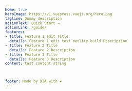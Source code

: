 ```yaml
---
home: true
heroImage: https://v1.vuepress.vuejs.org/hero.png
tagline: Dummy description
actionText: Quick Start →
actionLink: /guide/
features:
- title: Feature 1 edit Title
  details: Feature 1 edit test netlify build Description
- title: Feature 2 Title
  details: Feature 2 Description
- title: Feature 3 Title
  details: Feature 3 Description
content: test content string
  

  
footer: Made by DIA with ❤️
---
```

